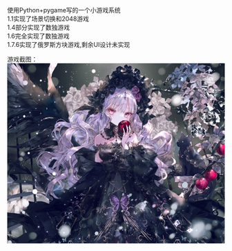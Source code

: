 使用Python+pygame写的一个小游戏系统  
1.1实现了场景切换和2048游戏  
1.4部分实现了数独游戏  
1.6完全实现了数独游戏  
1.7.6实现了俄罗斯方块游戏,剩余UI设计未实现  



游戏截图：
![Image text](/img/bg.jpg)
